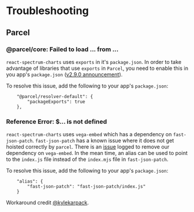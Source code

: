 # Troubleshooting

## Parcel

### @parcel/core: Failed to load ... from ...

`react-spectrum-charts` uses `exports` in it's `package.json`. In order to take advantage of libraries that use `exports` in `Parcel`, you need to enable this in you app's `package.json` ([v2.9.0 announcement](https://parceljs.org/blog/v2-9-0/#new-resolver)).

To resolve this issue, add the following to your app's `package.json`:

```
    "@parcel/resolver-default": {
        "packageExports": true
    },
```

### Reference Error: $... is not defined

`react-spectrum-charts` uses `vega-embed` which has a dependency on `fast-json-patch`. `fast-json-patch` has a known issue where it does not get hoisted correctly by `parcel`. There is an [issue](https://github.com/adobe/react-spectrum-charts/issues/346) logged to remove our dependency on `vega-embed`. In the mean time, an alias can be used to point to the `index.js` file instead of the `index.mjs` file in `fast-json-patch`.

To resolve this issue, add the following to your app's `package.json`:

```
    "alias": {
        "fast-json-patch": "fast-json-patch/index.js"
    }
```

Workaround credit [@kylekarpack](https://github.com/kylekarpack).